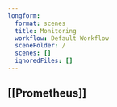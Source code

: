 ```yaml
---
longform:
  format: scenes
  title: Monitoring
  workflow: Default Workflow
  sceneFolder: /
  scenes: []
  ignoredFiles: []
---
```

## [[Prometheus]]
